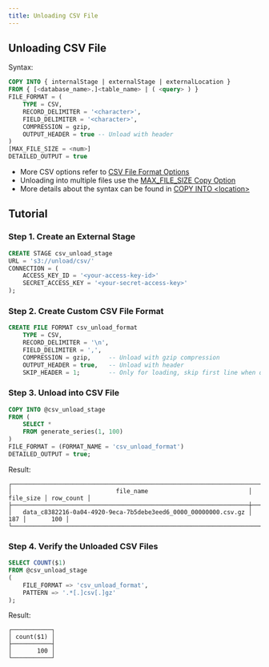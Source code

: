 ```yaml
---
title: Unloading CSV File
---
```


## Unloading CSV File

Syntax:
```sql
COPY INTO { internalStage | externalStage | externalLocation }
FROM { [<database_name>.]<table_name> | ( <query> ) }
FILE_FORMAT = (
    TYPE = CSV,
    RECORD_DELIMITER = '<character>',
    FIELD_DELIMITER = '<character>',
    COMPRESSION = gzip,
    OUTPUT_HEADER = true -- Unload with header
)
[MAX_FILE_SIZE = <num>]
DETAILED_OUTPUT = true
```

- More CSV options refer to [CSV File Format Options](/sql/sql-reference/file-format-options#csv-options)
- Unloading into multiple files use the [MAX_FILE_SIZE Copy Option](/sql/sql-commands/dml/dml-copy-into-location#copyoptions)
- More details about the syntax can be found in [COPY INTO <location\>](/sql/sql-commands/dml/dml-copy-into-location)

## Tutorial

### Step 1. Create an External Stage

```sql
CREATE STAGE csv_unload_stage 
URL = 's3://unload/csv/' 
CONNECTION = (
    ACCESS_KEY_ID = '<your-access-key-id>' 
    SECRET_ACCESS_KEY = '<your-secret-access-key>'
);
```

### Step 2. Create Custom CSV File Format

```sql
CREATE FILE FORMAT csv_unload_format 
    TYPE = CSV,
    RECORD_DELIMITER = '\n',
    FIELD_DELIMITER = ',',
    COMPRESSION = gzip,     -- Unload with gzip compression
    OUTPUT_HEADER = true,   -- Unload with header
    SKIP_HEADER = 1;        -- Only for loading, skip first line when querying if the CSV file has header
```

### Step 3. Unload into CSV File

```sql
COPY INTO @csv_unload_stage 
FROM (
    SELECT * 
    FROM generate_series(1, 100)
) 
FILE_FORMAT = (FORMAT_NAME = 'csv_unload_format')
DETAILED_OUTPUT = true;
```

Result:
```text
┌──────────────────────────────────────────────────────────────────────────────────────────┐
│                             file_name                            │ file_size │ row_count │
├──────────────────────────────────────────────────────────────────┼───────────┼───────────┤
│   data_c8382216-0a04-4920-9eca-7b5debe3eed6_0000_00000000.csv.gz │       187 │       100 │
└──────────────────────────────────────────────────────────────────────────────────────────┘
```

### Step 4. Verify the Unloaded CSV Files

```sql
SELECT COUNT($1)
FROM @csv_unload_stage
(
    FILE_FORMAT => 'csv_unload_format',
    PATTERN => '.*[.]csv[.]gz'
);
```

Result:
```text
┌───────────┐
│ count($1) │
├───────────┤
│       100 │
└───────────┘
```
